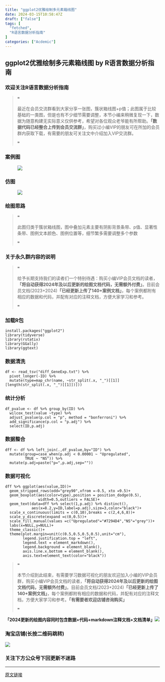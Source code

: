```yaml
---
title: "ggplot2优雅绘制多元素箱线图"
date: 2024-03-15T10:58:47Z
draft: ["false"]
tags: [
  "fetched",
  "R语言数据分析指南"
]
categories: ["Acdemic"]
---
```

ggplot2优雅绘制多元素箱线图 by R语言数据分析指南
------
<div><section data-tool="mdnice编辑器" data-website="https://www.mdnice.com"><h3 data-tool="mdnice编辑器"><span></span><span><span></span>欢迎关注R语言数据分析指南</span><span></span></h3><blockquote data-tool="mdnice编辑器"><span>❝</span><p>最近在会员交流群看到大家分享一张图，簇状箱线图+p值；此图属于比较基础的一类图，但是也有不少细节需要调整，本节小编来稍微复现一下，数据为随意构建无实际意义仅供参考，希望对各位观众老爷能有所帮助。<strong>「数据代码已经整合上传到会员交流群」</strong>，购买过小编VIP的朋友可在所加的会员群内获取下载，有需要的朋友可关注文中介绍加入VIP交流群。</p><span>❞</span></blockquote><h3 data-tool="mdnice编辑器"><span></span><span><span></span>案例图</span><span></span></h3><figure data-tool="mdnice编辑器"><img data-imgfileid="100026555" data-ratio="1.1008174386920981" data-src="https://mmbiz.qpic.cn/mmbiz_png/EibnicgwScTAZPqmXeLZ1QaiaDuiaBACN26UuS5RIQaibdVsZLlY0jcgGSKcEWAAZHOae8fpN6z2Bia2yZgHvdmK1GZg/640?wx_fmt=png&amp;from=appmsg" data-type="png" data-w="734" src="https://mmbiz.qpic.cn/mmbiz_png/EibnicgwScTAZPqmXeLZ1QaiaDuiaBACN26UuS5RIQaibdVsZLlY0jcgGSKcEWAAZHOae8fpN6z2Bia2yZgHvdmK1GZg/640?wx_fmt=png&amp;from=appmsg"></figure><h3 data-tool="mdnice编辑器"><span></span><span><span></span>仿图</span><span></span></h3><figure data-tool="mdnice编辑器"><img data-imgfileid="100026553" data-ratio="1.1136842105263158" data-src="https://mmbiz.qpic.cn/mmbiz_png/EibnicgwScTAZPqmXeLZ1QaiaDuiaBACN26UvAPnyfKjic42ZSelD70PtAT4U1L8CwNlHVrnUsWExZFpwNfcThgCiaibQ/640?wx_fmt=png&amp;from=appmsg" data-type="png" data-w="950" src="https://mmbiz.qpic.cn/mmbiz_png/EibnicgwScTAZPqmXeLZ1QaiaDuiaBACN26UvAPnyfKjic42ZSelD70PtAT4U1L8CwNlHVrnUsWExZFpwNfcThgCiaibQ/640?wx_fmt=png&amp;from=appmsg"></figure><h3 data-tool="mdnice编辑器"><span></span><span><span></span>绘图思路</span><span></span></h3><blockquote data-tool="mdnice编辑器"><span>❝</span><p>此图归类于簇状箱线图，图中叠加元素主要有阴影背景条带、p值、显著性条带、图例文本颜色、图例位置等，细节繁多需要调整多个参数</p><span>❞</span></blockquote><h3 data-tool="mdnice编辑器"><span></span><span><span></span>关于永久群内容的说明</span><span></span></h3><blockquote data-tool="mdnice编辑器"><span>❝</span><p>给予长期支持我们的读者们一个特别待遇：购买小编VIP会员文档的读者，<strong>「将自动获得2024年及以后更新的绘图文档代码，无需额外付费」</strong>。目前会员文档(2023+2024)<strong>「已经更新上传了140+案例文档」</strong>，每个案例都附有相应的数据和代码，并配有对应的注释文档，方便大家学习和参考。</p><span>❞</span></blockquote><h3 data-tool="mdnice编辑器"><span></span><span><span></span>加载R包</span><span></span></h3><pre data-tool="mdnice编辑器"><span></span><code>install.packages(<span>"ggplot2"</span>)<br><span>library</span>(tidyverse)<br><span>library</span>(rstatix)<br><span>library</span>(GGally)<br><span>library</span>(ggtext)<br></code></pre><h3 data-tool="mdnice编辑器"><span></span><span><span></span>数据清洗</span><span></span></h3><pre data-tool="mdnice编辑器"><span></span><code>df &lt;- read_tsv(<span>"diff_GeneExp.txt"</span>) %&gt;% <br>  pivot_longer(-ID) %&gt;% <br>  mutate(type=map_chr(name, ~str_split(.x, <span>"_"</span>)[[<span>1</span>]][length(str_split(.x, <span>"_"</span>)[[<span>1</span>]])]))<br></code></pre><h3 data-tool="mdnice编辑器"><span></span><span><span></span>统计分析</span><span></span></h3><pre data-tool="mdnice编辑器"><span></span><code>df_pvalue &lt;- df %&gt;% group_by(ID) %&gt;%<br>  wilcox_test(value ~type) %&gt;%<br>  adjust_pvalue(p.col = <span>"p"</span>, method = <span>"bonferroni"</span>) %&gt;%<br>  add_significance(p.col = <span>"p.adj"</span>) %&gt;% <br>  select(ID,p.adj)<br></code></pre><h3 data-tool="mdnice编辑器"><span></span><span><span></span>数据整合</span><span></span></h3><pre data-tool="mdnice编辑器"><span></span><code>dff &lt;- df %&gt;% left_join(.,df_pvalue,by=<span>"ID"</span>) %&gt;% <br>  mutate(group=case_when(p.adj &lt; <span>0.00001</span> ~ <span>"Upregulated"</span>,<br>         <span>TRUE</span> ~ <span>"NS"</span>)) %&gt;% <br>  mutate(p.adj=paste(<span>"p="</span>,p.adj,sep=<span>""</span>))<br></code></pre><h3 data-tool="mdnice编辑器"><span></span><span><span></span>数据可视化</span><span></span></h3><pre data-tool="mdnice编辑器"><span></span><code>dff %&gt;% ggplot(aes(value,ID))+<br>  geom_stripped_rows(odd=<span>"grey90"</span>,xfrom =-<span>0.5</span>, xto =<span>9.5</span>)+<br>  geom_boxplot(aes(color=type),position = position_dodge(<span>0.5</span>),<br>               width=<span>0.5</span>,outliers = <span>FALSE</span>)+<br>  geom_text(data=dff %&gt;% select(<span>1</span>,p.adj) %&gt;% distinct(),<br>            aes(x=<span>8.2</span>,y=ID,label=p.adj),size=<span>3</span>,color=<span>"black"</span>)+<br>  scale_x_continuous(limits = c(<span>0</span>,<span>10</span>),breaks = c(<span>2</span>,<span>4</span>,<span>6</span>,<span>8</span>))+<br>  scale_y_discrete(expand =c(<span>0</span>,<span>0.5</span>))+<br>  scale_fill_manual(values =c(<span>"Upregulated"</span>=<span>"#7294D4"</span>,<span>"NS"</span>=<span>"grey"</span>))+<br>  labs(x=<span>NULL</span>,y=<span>NULL</span>)+<br>  theme_classic()+<br>  theme(plot.margin=unit(c(<span>0.5</span>,<span>0.5</span>,<span>0.5</span>,<span>0.5</span>),unit=<span>"cm"</span>),<br>        legend.justification.top = <span>"left"</span>,<br>        legend.text = element_markdown(),<br>        legend.background = element_blank(),<br>        axis.line.x.bottom = element_blank(),<br>        axis.text=element_text(color=<span>"black"</span>))<br></code></pre><blockquote data-tool="mdnice编辑器"><span>❝</span><p>本节介绍到此结束，有需要学习数据可视化的朋友欢迎加入小编的VIP会员群，购买小编VIP会员文档的读者，<strong>「将自动获得2024年及以后更新的绘图文档代码，无需额外付费」</strong>。目前会员文档(2023+2024)<strong>「已经更新上传了140+案例文档」</strong>，每个案例都附有相应的数据和代码，并配有对应的注释文档，方便大家学习和参考。<strong>「有需要者欢迎店铺咨询购买」</strong></p><span>❞</span></blockquote><p data-tool="mdnice编辑器"><strong>「2024更新的绘图内容同时包含数据+代码+markdown注释文档+文档清单」</strong><img data-imgfileid="100026556" data-ratio="0.6176961602671118" data-src="https://mmbiz.qpic.cn/mmbiz_png/EibnicgwScTAZPqmXeLZ1QaiaDuiaBACN26UGg3Vp7KvTbWKJhP1GFpG7ZepbWrkHP1icuTvxoK2xb1q3ibD0vOXmznw/640?wx_fmt=png&amp;from=appmsg" data-type="png" data-w="2396" src="https://mmbiz.qpic.cn/mmbiz_png/EibnicgwScTAZPqmXeLZ1QaiaDuiaBACN26UGg3Vp7KvTbWKJhP1GFpG7ZepbWrkHP1icuTvxoK2xb1q3ibD0vOXmznw/640?wx_fmt=png&amp;from=appmsg"></p><h3 data-tool="mdnice编辑器"><span></span><span><span></span>淘宝店铺(长按二维码跳转)</span><span></span></h3><p><img data-galleryid="" data-imgfileid="100019415" data-ratio="1.0210420841683367" data-s="300,640" data-src="https://mmbiz.qpic.cn/mmbiz_jpg/EibnicgwScTAbvhPDLGT8NaialEsht92PTYNJWpmVLfoYGic1uha5FyBrDCibibZCLjiazgvpT1XcdwibfVywD2el0VAgg/640?wx_fmt=jpeg" data-type="jpeg" data-w="998" src="https://mmbiz.qpic.cn/mmbiz_jpg/EibnicgwScTAbvhPDLGT8NaialEsht92PTYNJWpmVLfoYGic1uha5FyBrDCibibZCLjiazgvpT1XcdwibfVywD2el0VAgg/640?wx_fmt=jpeg"></p><h3 data-tool="mdnice编辑器"><span></span><span><span></span>关注下方公众号下回更新不迷路</span><span></span></h3><section><mp-common-profile data-pluginname="mpprofile" data-id="Mzg3MzQzNTYzMw==" data-headimg="http://mmbiz.qpic.cn/mmbiz_png/EibnicgwScTAZF0rpeZII9Ltl26VbVagriczTria1fib3XgjwwHEHFjPzkmGpqWDVVHBSzhENictUM2iavAKiaM5lc9USw/0?wx_fmt=png" data-nickname="R语言数据分析指南" data-alias="YanJANtwo" data-signature="R语言重症爱好者，喜欢绘制各种精美的图表，喜欢的小伙伴可以关注我，跟我一起学习" data-from="0" data-is_biz_ban="0"></mp-common-profile></section></section><p><mp-style-type data-value="3"></mp-style-type></p></div>  
<hr>
<a href="https://mp.weixin.qq.com/s/LJAFYTAfvVKMKrWa85FJTw",target="_blank" rel="noopener noreferrer">原文链接</a>
